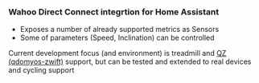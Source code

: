 ### Wahoo Direct Connect integrtion for Home Assistant

  * Exposes a number of already supported metrics as Sensors
  * Some of parameters (Speed, Inclination) can be controlled

Current development focus (and environment) is treadmill and [QZ (qdomyos-zwift)](https://github.com/cagnulein/qdomyos-zwift) support, but can be tested and extended to real devices and cycling support
